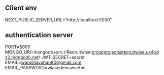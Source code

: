## Client env 

NEXT_PUBLIC_SERVER_URL="http://localhost:5000"



## authentication server

PORT=5000
MONGO_URI=mongodb+srv://Recruitwise:groupproject@recruitwise.us4pdz2.mongodb.net/
JWT_SECRET=secret
EMAIL=warushayohan80@gmail.com
EMAIL_PASSWORD=wlasedetnswsefnc

